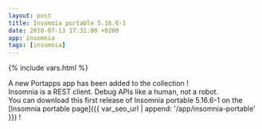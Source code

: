 ```yaml
---
layout: post
title: Insomnia portable 5.16.6-1
date: 2018-07-13 17:31:00 +0200
app: insomnia
tags: [insomnia]
---
```

{% include vars.html %}

A new Portapps app has been added to the collection !<br />
Insomnia is a REST client. Debug APIs like a human, not a robot.<br />
You can download this first release of Insomnia portable 5.16.6-1 on the [Insomnia portable page]({{ var_seo_url | append: '/app/insomnia-portable' }}) !